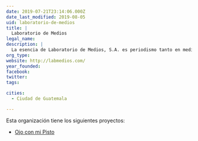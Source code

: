 ```yaml
---
date: 2019-07-21T23:14:06.000Z
date_last_modified: 2019-08-05
uid: laboratorio-de-medios
title: |
  Laboratorio de Medios
legal_name: 
description: |
  La esencia de Laboratorio de Medios, S.A. es periodismo tanto en medios impresos, radiales, televisivos como en digitales.
org_type: 
website: http://labmedios.com/
year_founded: 
facebook: 
twitter: 
tags:

cities: 
  - Ciudad de Guatemala

---
```


Esta organización tiene los siguientes proyectos:

- [Ojo con mi Pisto](/proyectos/ojo-con-mi-pisto)
